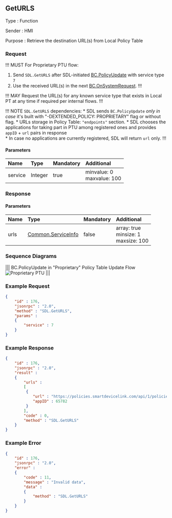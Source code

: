 ## GetURLS

Type
: Function

Sender
: HMI

Purpose
: Retrieve the destination URL(s) from Local Policy Table

### Request

!!! MUST
For Proprietary PTU flow:  
1. Send `SDL.GetURLS` after SDL-initiated [BC.PolicyUpdate](../../basiccommunication/policyupdate/policyupdate) with service type `7`
2. Use the received URL(s) in the next [BC.OnSystemRequest](../../basiccommunication/onsystemrequest/onsystemrequest).
!!!

!!! MAY
Request the URL(s) for any known service type that exists in Local PT at any time if required per internal flows.
!!!

!!! NOTE
`SDL.GetURLS` dependencies:
	* SDL sends ``BC.PolicyUpdate`` _only in case_ it's built with "-DEXTENDED_POLICY: PROPRIETARY" flag or without flag. 
	* URLs storage in Policy Table: `"endpoints"` section.
	* SDL chooses the applications for taking part in PTU among registered ones and provides `appID` + `url` pairs in response  
	* In case no applications are currently registered, SDL will return `url` only.
!!!

#### Parameters

|Name|Type|Mandatory|Additional|
|:---|:---|:--------|:---------|
|service|Integer|true|minvalue: 0<br>maxvalue: 100|

### Response

#### Parameters

|Name|Type|Mandatory|Additional|
|:---|:---|:--------|:---------|
|urls|[Common.ServiceInfo]|false|array: true<br>minsize: 1<br>maxsize: 100|
[Common.ServiceInfo]: ../../common/structs/serviceinfo 

### Sequence Diagrams

|||
BC.PolicyUpdate in "Proprietary" Policy Table Update Flow
![Proprietary PTU](./assets/GetURLS_in_Proprietary_PTU_flow.png)
|||

### Example Request

```json
{
	"id" : 176,
	"jsonrpc" : "2.0",
	"method" : "SDL.GetURLS",
	"params" :
	{
		"service" : 7
	}
}
```
### Example Response

```json
{
	"id" : 176,
	"jsonrpc" : "2.0",
	"result" :
	{
		"urls" :
		[
         {
            "url" : "https://policies.smartdevicelink.com/api/1/policies",
            "appID" : 65782
         }
		],
		"code" : 0,
		"method" : "SDL.GetURLS"
	}
}
```

### Example Error

```json
{
	"id" : 176,
	"jsonrpc" : "2.0",
	"error" :
	{
		"code" : 11,
		"message" : "Invalid data",
		"data" :
		{
			"method" : "SDL.GetURLS"
		}
	}
}
```
